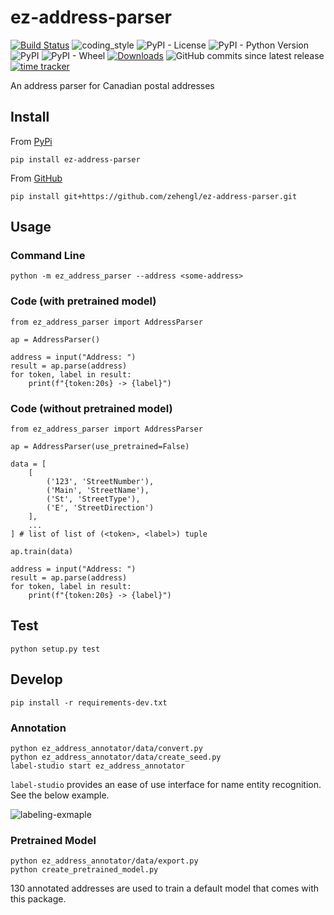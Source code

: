 # ez-address-parser

[![Build Status](https://travis-ci.org/zehengl/ez-address-parser.svg?branch=master)](https://travis-ci.org/zehengl/ez-address-parser)
![coding_style](https://img.shields.io/badge/code%20style-black-000000.svg)
![PyPI - License](https://img.shields.io/pypi/l/ez-address-parser)
![PyPI - Python Version](https://img.shields.io/pypi/pyversions/ez-address-parser)
![PyPI](https://img.shields.io/pypi/v/ez-address-parser)
![PyPI - Wheel](https://img.shields.io/pypi/wheel/ez-address-parser)
[![Downloads](https://pepy.tech/badge/ez-address-parser)](https://pepy.tech/project/ez-address-parser)
![GitHub commits since latest release](https://img.shields.io/github/commits-since/zehengl/ez-address-parser/0.2.1)
[![time tracker](https://wakatime.com/badge/github/zehengl/ez-address-parser.svg)](https://wakatime.com/badge/github/zehengl/ez-address-parser)

An address parser for Canadian postal addresses

## Install

From [PyPi](https://pypi.org/project/ez-address-parser/)

    pip install ez-address-parser

From [GitHub](https://github.com/zehengl/ez-address-parser)

    pip install git+https://github.com/zehengl/ez-address-parser.git

## Usage

### Command Line

    python -m ez_address_parser --address <some-address>

### Code (with pretrained model)

    from ez_address_parser import AddressParser

    ap = AddressParser()

    address = input("Address: ")
    result = ap.parse(address)
    for token, label in result:
        print(f"{token:20s} -> {label}")

### Code (without pretrained model)

    from ez_address_parser import AddressParser

    ap = AddressParser(use_pretrained=False)

    data = [
        [
            ('123', 'StreetNumber'),
            ('Main', 'StreetName'),
            ('St', 'StreetType'),
            ('E', 'StreetDirection')
        ],
        ...
    ] # list of list of (<token>, <label>) tuple

    ap.train(data)

    address = input("Address: ")
    result = ap.parse(address)
    for token, label in result:
        print(f"{token:20s} -> {label}")

## Test

    python setup.py test

## Develop

    pip install -r requirements-dev.txt

### Annotation

    python ez_address_annotator/data/convert.py
    python ez_address_annotator/data/create_seed.py
    label-studio start ez_address_annotator

`label-studio` provides an ease of use interface for name entity recognition. See the below example.

![labeling-exmaple](https://github.com/zehengl/ez-address-parser/raw/master/labeling-example.gif)

### Pretrained Model

    python ez_address_annotator/data/export.py
    python create_pretrained_model.py

130 annotated addresses are used to train a default model that comes with this package.
